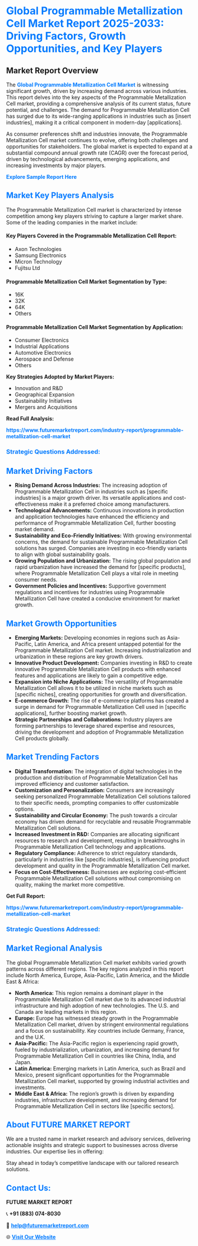 <h1 style="color: #007BFF;">Global Programmable Metallization Cell Market Report 2025-2033: Driving Factors, Growth Opportunities, and Key Players</h1>

<section id="overview">
<h2>Market Report Overview</h2>
<p>The <a href="https://www.futuremarketreport.com/industry-report/programmable-metallization-cell-market" style="color: #007BFF; text-decoration: none;"><strong>Global Programmable Metallization Cell Market</strong></a> is witnessing significant growth, driven by increasing demand across various industries. This report delves into the key aspects of the Programmable Metallization Cell market, providing a comprehensive analysis of its current status, future potential, and challenges. The demand for Programmable Metallization Cell has surged due to its wide-ranging applications in industries such as [insert industries], making it a critical component in modern-day [applications].</p>
<p>As consumer preferences shift and industries innovate, the Programmable Metallization Cell market continues to evolve, offering both challenges and opportunities for stakeholders. The global market is expected to expand at a substantial compound annual growth rate (CAGR) over the forecast period, driven by technological advancements, emerging applications, and increasing investments by major players.</p>
</section>

<section id="overview">
<p><a href="https://www.futuremarketreport.com/request-sample/reportId=75767" style="color: #007BFF; text-decoration: none;"><strong>Explore Sample Report Here</strong></a></p>
</section>

<section id="key-players">
<h2 style="color: #007BFF;">Market Key Players Analysis</h2>
<p>The Programmable Metallization Cell market is characterized by intense competition among key players striving to capture a larger market share. Some of the leading companies in the market include:</p>
<h4>Key Players Covered in the Programmable Metallization Cell Report:</h4>
<ul><li>Axon Technologies</li><li>Samsung Electronics</li><li>Micron Technology</li><li>Fujitsu Ltd</li></ul>
<h4>Programmable Metallization Cell Market Segmentation by Type:</h4>
<ul><li>16K</li><li>32K</li><li>64K</li><li>Others</li></ul>

<h4>Programmable Metallization Cell Market Segmentation by Application:</h4>
<ul><li>Consumer Electronics</li><li>Industrial Applications</li><li>Automotive Electronics</li><li>Aerospace and Defense</li><li>Others</li></ul>
<p><strong>Key Strategies Adopted by Market Players:</strong></p>
<ul>
<li>Innovation and R&D</li>
<li>Geographical Expansion</li>
<li>Sustainability Initiatives</li>
<li>Mergers and Acquisitions</li>
</ul>
</section>

<section>
<p><strong>Read Full Analysis: </strong></p><a href="https://www.futuremarketreport.com/industry-report/programmable-metallization-cell-market" style="color: #007BFF; text-decoration: none;"><strong>https://www.futuremarketreport.com/industry-report/programmable-metallization-cell-market</strong></a>
<h3 style="color: #007BFF;">Strategic Questions Addressed:</h3>
</section>

<section id="driving-factors">
<h2 style="color: #007BFF;">Market Driving Factors</h2>
<ul>
<li><strong>Rising Demand Across Industries:</strong> The increasing adoption of Programmable Metallization Cell in industries such as [specific industries] is a major growth driver. Its versatile applications and cost-effectiveness make it a preferred choice among manufacturers.</li>
<li><strong>Technological Advancements:</strong> Continuous innovations in production and application technologies have enhanced the efficiency and performance of Programmable Metallization Cell, further boosting market demand.</li>
<li><strong>Sustainability and Eco-Friendly Initiatives:</strong> With growing environmental concerns, the demand for sustainable Programmable Metallization Cell solutions has surged. Companies are investing in eco-friendly variants to align with global sustainability goals.</li>
<li><strong>Growing Population and Urbanization:</strong> The rising global population and rapid urbanization have increased the demand for [specific products], where Programmable Metallization Cell plays a vital role in meeting consumer needs.</li>
<li><strong>Government Policies and Incentives:</strong> Supportive government regulations and incentives for industries using Programmable Metallization Cell have created a conducive environment for market growth.</li>
</ul>
</section>

<section id="growth-opportunities">
<h2 style="color: #007BFF;">Market Growth Opportunities</h2>
<ul>
<li><strong>Emerging Markets:</strong> Developing economies in regions such as Asia-Pacific, Latin America, and Africa present untapped potential for the Programmable Metallization Cell market. Increasing industrialization and urbanization in these regions are key growth drivers.</li>
<li><strong>Innovative Product Development:</strong> Companies investing in R&D to create innovative Programmable Metallization Cell products with enhanced features and applications are likely to gain a competitive edge.</li>
<li><strong>Expansion into Niche Applications:</strong> The versatility of Programmable Metallization Cell allows it to be utilized in niche markets such as [specific niches], creating opportunities for growth and diversification.</li>
<li><strong>E-commerce Growth:</strong> The rise of e-commerce platforms has created a surge in demand for Programmable Metallization Cell used in [specific applications], further boosting market growth.</li>
<li><strong>Strategic Partnerships and Collaborations:</strong> Industry players are forming partnerships to leverage shared expertise and resources, driving the development and adoption of Programmable Metallization Cell products globally.</li>
</ul>
</section>

<section id="trending-factors">
<h2 style="color: #007BFF;">Market Trending Factors</h2>
<ul>
<li><strong>Digital Transformation:</strong> The integration of digital technologies in the production and distribution of Programmable Metallization Cell has improved efficiency and customer satisfaction.</li>
<li><strong>Customization and Personalization:</strong> Consumers are increasingly seeking personalized Programmable Metallization Cell solutions tailored to their specific needs, prompting companies to offer customizable options.</li>
<li><strong>Sustainability and Circular Economy:</strong> The push towards a circular economy has driven demand for recyclable and reusable Programmable Metallization Cell solutions.</li>
<li><strong>Increased Investment in R&D:</strong> Companies are allocating significant resources to research and development, resulting in breakthroughs in Programmable Metallization Cell technology and applications.</li>
<li><strong>Regulatory Compliance:</strong> Adherence to strict regulatory standards, particularly in industries like [specific industries], is influencing product development and quality in the Programmable Metallization Cell market.</li>
<li><strong>Focus on Cost-Effectiveness:</strong> Businesses are exploring cost-efficient Programmable Metallization Cell solutions without compromising on quality, making the market more competitive.</li>
</ul>
</section>

<section>
<p><strong>Get Full Report: </strong></p><a href="https://www.futuremarketreport.com/industry-report/programmable-metallization-cell-market" style="color: #007BFF; text-decoration: none;"><strong>https://www.futuremarketreport.com/industry-report/programmable-metallization-cell-market</strong></a>
<h3 style="color: #007BFF;">Strategic Questions Addressed:</h3>
</section>


<section id="regional-analysis">
<h2 style="color: #007BFF;">Market Regional Analysis</h2>
<p>The global Programmable Metallization Cell market exhibits varied growth patterns across different regions. The key regions analyzed in this report include North America, Europe, Asia-Pacific, Latin America, and the Middle East & Africa:</p>
<ul>
<li><strong>North America:</strong> This region remains a dominant player in the Programmable Metallization Cell market due to its advanced industrial infrastructure and high adoption of new technologies. The U.S. and Canada are leading markets in this region.</li>
<li><strong>Europe:</strong> Europe has witnessed steady growth in the Programmable Metallization Cell market, driven by stringent environmental regulations and a focus on sustainability. Key countries include Germany, France, and the U.K.</li>
<li><strong>Asia-Pacific:</strong> The Asia-Pacific region is experiencing rapid growth, fueled by industrialization, urbanization, and increasing demand for Programmable Metallization Cell in countries like China, India, and Japan.</li>
<li><strong>Latin America:</strong> Emerging markets in Latin America, such as Brazil and Mexico, present significant opportunities for the Programmable Metallization Cell market, supported by growing industrial activities and investments.</li>
<li><strong>Middle East & Africa:</strong> The region’s growth is driven by expanding industries, infrastructure development, and increasing demand for Programmable Metallization Cell in sectors like [specific sectors].</li>
</ul>
</section>

<footer>
<h2 style="color: #007BFF;">About FUTURE MARKET REPORT</h2>
<p>We are a trusted name in market research and advisory services, delivering actionable insights and strategic support to businesses across diverse industries. Our expertise lies in offering:</p>

<p>Stay ahead in today’s competitive landscape with our tailored research solutions.</p>

<h2 style="color: #007BFF;">Contact Us:</h2>
<p><strong>FUTURE MARKET REPORT</strong></p>
<p>📞 <strong>+91 (883) 074-8030</strong></p>
<p>📧 <strong><a href="mailto:help@futuremarketreport.com" style="color: #007BFF;">help@futuremarketreport.com</a></strong></p>
<p>🌐 <strong><a href="https://www.futuremarketreport.com/" style="color: #007BFF;">Visit Our Website</a></strong></p>
</footer>